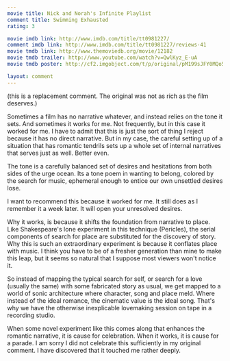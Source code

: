 ```yaml
---
movie title: Nick and Norah's Infinite Playlist
comment title: Swimming Exhausted
rating: 3

movie imdb link: http://www.imdb.com/title/tt0981227/
comment imdb link: http://www.imdb.com/title/tt0981227/reviews-41
movie tmdb link: http://www.themoviedb.org/movie/12182
movie tmdb trailer: http://www.youtube.com/watch?v=QwlKyz_E-uA
movie tmdb poster: http://cf2.imgobject.com/t/p/original/pM199sJFY0MQo5IcfUFWmAZUlt7.jpg

layout: comment
---
```


(this is a replacement comment. The original was not as rich as the film deserves.)

Sometimes a film has no narrative whatever, and instead relies on the tone it sets. And sometimes it works for me. Not frequently, but in this case it worked for me. I have to admit that this is just the sort of thing I reject because it has no direct narrative. But in my case, the careful setting up of a situation that has romantic tendrils sets up a whole set of internal narratives that serves just as well. Better even.

The tone is a carefully balanced set of desires and hesitations from both sides of the urge ocean. Its a tone poem in wanting to belong, colored by the search for music, ephemeral enough to entice our own unsettled desires lose.

I want to recommend this because it worked for me. It still does as I remember it a week later. It will open your unresolved desires.

Why it works, is because it shifts the foundation from narrative to place. Like Shakespeare's lone experiment in this technique (Pericles), the serial components of search for place are substituted for the discovery of story. Why this is such an extraordinary experiment is because it conflates place with music. I think you have to be of a fresher generation than mine to make this leap, but it seems so natural that I suppose most viewers won't notice it.

So instead of mapping the typical search for self, or search for a love (usually the same) with some fabricated story as usual, we get mapped to a world of sonic architecture where character, song and place meld. Where instead of the ideal romance, the cinematic value is the ideal song. That's why we have the otherwise inexplicable lovemaking session on tape in a recording studio. 

When some novel experiment like this comes along that enhances the romantic narrative, it is cause for celebration. When it works, it is cause for a parade. I am sorry I did not celebrate this sufficiently in my original comment. I have discovered that it touched me rather deeply.